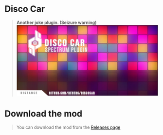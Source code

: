 # Disco Car
> **Another joke plugin. (Seizure warning)**
![Repository logo](repository_thumbnail.png)

# Download the mod
> You can download the mod from the [Releases page](https://github.com/REHERC/DiscoCar/releases/latest)